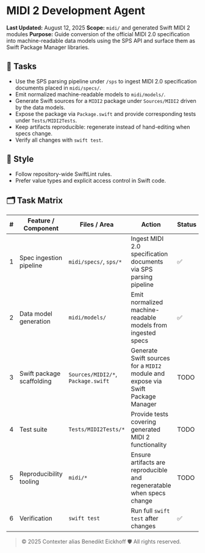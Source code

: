 # MIDI 2 Development Agent

**Last Updated:** August 12, 2025
**Scope:** `midi/` and generated Swift MIDI 2 modules
**Purpose:** Guide conversion of the official MIDI 2.0 specification into machine-readable data models using the SPS API and surface them as Swift Package Manager libraries.

## 🎯 Tasks
- Use the SPS parsing pipeline under `/sps` to ingest MIDI 2.0 specification documents placed in `midi/specs/`.
- Emit normalized machine-readable models to `midi/models/`.
- Generate Swift sources for a `MIDI2` package under `Sources/MIDI2` driven by the data models.
- Expose the package via `Package.swift` and provide corresponding tests under `Tests/MIDI2Tests`.
- Keep artifacts reproducible: regenerate instead of hand-editing when specs change.
- Verify all changes with `swift test`.

## 📝 Style
- Follow repository-wide SwiftLint rules.
- Prefer value types and explicit access control in Swift code.

## 🗂 Task Matrix

| # | Feature / Component        | Files / Area                              | Action                                                | Status |
|---|---------------------------|-------------------------------------------|-------------------------------------------------------|--------|
| 1 | Spec ingestion pipeline   | `midi/specs/`, `sps/*`                     | Ingest MIDI 2.0 specification documents via SPS parsing pipeline | ✅ |
| 2 | Data model generation     | `midi/models/`                             | Emit normalized machine-readable models from ingested specs | ✅ |
| 3 | Swift package scaffolding | `Sources/MIDI2/*`, `Package.swift`         | Generate Swift sources for a `MIDI2` module and expose via Swift Package Manager | TODO |
| 4 | Test suite                | `Tests/MIDI2Tests/*`                       | Provide tests covering generated MIDI 2 functionality | TODO |
| 5 | Reproducibility tooling   | `midi/*`                                   | Ensure artifacts are reproducible and regeneratable when specs change | TODO |
| 6 | Verification              | `swift test`                               | Run full `swift test` after changes | ✅ |

> © 2025 Contexter alias Benedikt Eickhoff 🛡️ All rights reserved.
